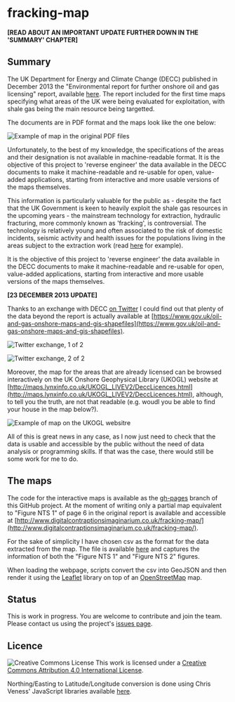 fracking-map
============

**[READ ABOUT AN IMPORTANT UPDATE FURTHER DOWN IN THE 'SUMMARY' CHAPTER]**

## Summary

The UK Department for Energy and Climate Change (DECC) published in December 2013 the "Environmental report for further onshore oil and gas licensing" report, available [here](https://www.gov.uk/government/consultations/environmental-report-for-further-onshore-oil-and-gas-licensing). The report included for the first time maps specifying what areas of the UK were being evaluated for exploitation, with shale gas being the main resource being targetted.

The documents are in PDF format and the maps look like the one below:

![Example of map in the original PDF files](https://raw.github.com/giacecco/fracking-map/master/images/map1.png)

Unfortunately, to the best of my knowledge, the specifications of the areas and their designation is not available in machine-readable format. It is the objective of this project to 'reverse engineer' the data available in the DECC documents to make it machine-readable and re-usable for open, value-added applications, starting from interactive and more usable versions of the maps themselves.

This information is particularly valuable for the public as - despite the fact that the UK Government is keen to heavily exploit the shale gas resources in the upcoming years - the mainstream technology for extraction, hydraulic fracturing, more commonly known as 'fracking', is controversial. The technology is relatively young and often associated to the risk of domestic incidents, seismic activity and health issues for the populations living in the areas subject to the extraction work (read [here](http://www.bbc.co.uk/news/uk-14432401) for example).

It is the objective of this project to 'reverse engineer' the data available in the DECC documents to make it machine-readable and re-usable for open, value-added applications, starting from interactive and more usable versions of the maps themselves.

**[23 DECEMBER 2013 UPDATE]**

Thanks to an exchange with DECC [on Twitter](https://twitter.com/giacecco/status/415106011976839168) I could find out that plenty of the data beyond the report is actually available at [https://www.gov.uk/oil-and-gas-onshore-maps-and-gis-shapefiles](https://www.gov.uk/oil-and-gas-onshore-maps-and-gis-shapefiles).

![Twitter exchange, 1 of 2](https://raw.github.com/giacecco/fracking-map/master/images/twitter1.png)

![Twitter exchange, 2 of 2](https://raw.github.com/giacecco/fracking-map/master/images/twitter2.png)

Moreover, the map for the areas that are already licensed can be browsed interactively on the UK Onshore Geophysical Library (UKOGL) website at [http://maps.lynxinfo.co.uk/UKOGL_LIVEV2/DeccLicences.html](http://maps.lynxinfo.co.uk/UKOGL_LIVEV2/DeccLicences.html), although, to tell you the truth, are not that readable (e.g. woudl you be able to find your house in the map below?). 

![Example of map on the UKOGL websitre](https://raw.github.com/giacecco/fracking-map/master/images/map2.png)

All of this is great news in any case, as I now just need to check that the data is usable and accessible by the public without the need of data analysis or programming skills. If that was the case, there would still be some work for me to do.

## The maps

The code for the interactive maps is available as the [gh-pages](https://github.com/giacecco/fracking-map/tree/gh-pages) branch of this GitHub project. At the moment of writing only a partial map equivalent to "Figure NTS 1" of page 6 in the original report is available and accessible at [http://www.digitalcontraptionsimaginarium.co.uk/fracking-map/](http://www.digitalcontraptionsimaginarium.co.uk/fracking-map/). 

For the sake of simplicity I have chosen csv as the format for the data extracted from the map. The file is available [here](https://github.com/giacecco/fracking-map/blob/gh-pages/data.csv) and captures the information of both the "Figure NTS 1" and "Figure NTS 2" figures. 

When loading the webpage, scripts convert the csv into GeoJSON and then render it using the [Leaflet](http://leafletjs.com) library on top of an [OpenStreetMap](http://www.openstreetmap.org) map.

## Status

This is work in progress. You are welcome to contribute and join the team. Please contact us using the project's [issues page](https://github.com/giacecco/fracking-map/issues). 

## Licence

![Creative Commons License](http://i.creativecommons.org/l/by/4.0/88x31.png "Creative Commons License") This work is licensed under a [Creative Commons Attribution 4.0 International License](http://creativecommons.org/licenses/by/4.0/).

Northing/Easting to Latitude/Longitude conversion is done using Chris Veness' JavaScript libraries available [here](http://www.movable-type.co.uk/scripts/latlong-gridref.html).